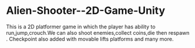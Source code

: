 # Alien-Shooter--2D-Game-Unity
This is a 2D platformer game in which the player has ability to run,jump,crouch.We can also shoot enemies,collect coins,die then respawn . Checkpoint also added with movable lifts platforms and many more.
